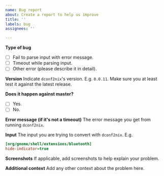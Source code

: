 ```yaml
---
name: Bug report
about: Create a report to help us improve
title: ''
labels: bug
assignees: ''

---
```


**Type of bug**
- [ ] Fail to parse input with error message.
- [ ] Timeout while parsing input.
- [ ] Other error (please describe it in detail).

**Version**
Indicate `dconf2nix`'s version. E.g. `0.0.11`. Make sure you at least test it against the latest release.

**Does it happen against master?**
- [ ] Yes.
- [ ] No.

**Error message (if it's not a timeout)**
The error message you get from running `dconf2nix`. 

**Input**
The input you are trying to convert with `dconf2nix`. E.g. 

```ini
[org/gnome/shell/extensions/bluetooth]
hide-indicator=true
```

**Screenshots**
If applicable, add screenshots to help explain your problem.

**Additional context**
Add any other context about the problem here.

